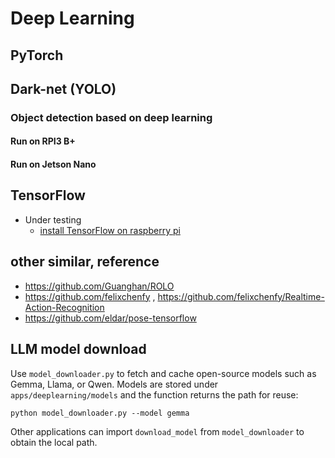 
# Deep Learning 

## PyTorch

## Dark-net (YOLO)

### Object detection based on deep learning

#### Run on RPI3 B+


#### Run on Jetson Nano


## TensorFlow

- Under testing
  - [install TensorFlow on raspberry pi](https://www.tensorflow.org/install/install_raspbian)


## other similar, reference
- https://github.com/Guanghan/ROLO
- https://github.com/felixchenfy , https://github.com/felixchenfy/Realtime-Action-Recognition
- https://github.com/eldar/pose-tensorflow

## LLM model download

Use `model_downloader.py` to fetch and cache open-source models such as Gemma, Llama, or Qwen. Models are stored under `apps/deeplearning/models` and the function returns the path for reuse:

```
python model_downloader.py --model gemma
```

Other applications can import `download_model` from `model_downloader` to obtain the local path.
